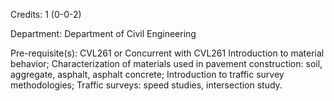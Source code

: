 Credits: 1 (0-0-2)

Department: Department of Civil Engineering

Pre-requisite(s): CVL261 or Concurrent with CVL261 Introduction to material behavior; Characterization of materials used in pavement construction: soil, aggregate, asphalt, asphalt concrete; Introduction to traffic survey methodologies; Traffic surveys: speed studies, intersection study.